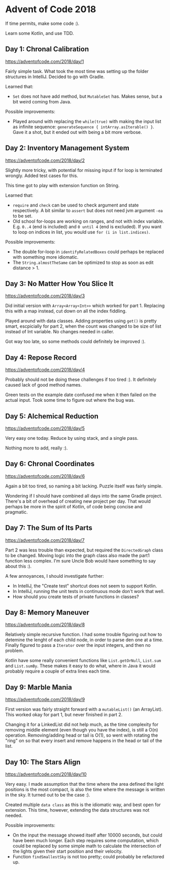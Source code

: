 Advent of Code 2018
===================

If time permits, make some code :).

Learn some Kotlin, and use TDD.

Day 1: Chronal Calibration
--------------------------

<https://adventofcode.com/2018/day/1>

Fairly simple task. What took the most time was setting up the folder structures in IntelliJ. Decided to go with Gradle.

Learned that:

* `Set` does not have add method, but `MutableSet` has. Makes sense, but a bit weird coming from Java.

Possible improvements:

* Played around with replacing the `while(true)` with making the input list as infinite sequence:
`generateSequence { intArray.asIterable() }`. Gave it a shot, but it ended out with being a bit more verbose.


Day 2: Inventory Management System
----------------------------------

<https://adventofcode.com/2018/day/2>

Slightly more tricky, with potential for missing input if for loop is terminated wrongly. Added test cases for this.
 
This time got to play with extension function on String.

Learned that:

* `require` and `check` can be used to check argument and state respectively. A bit similar to `assert` but does not need
jvm argument `-ea` to be set.
* Old school for-loops are working on ranges, and not with index variable. E.g. `0..4` (end is included) and 
`0 until 4` (end is excluded). If you want to loop on indices in list, you would use `for (i in list.indices)`.

Possible improvements:

* The double for-loop in `identifyRelatedBoxes` could perhaps be replaced with something more idiomatic. 
* The `String.almostTheSame` can be optimized to stop as soon as edit distance > 1.


Day 3: No Matter How You Slice It
---------------------------------

<https://adventofcode.com/2018/day/3>

Did initial version with `Array<Array<Int>>` which worked for part 1. Replacing this with a map instead, cut down on all
the index fiddling.

Played around with data classes. Adding properties using `get()` is pretty smart, escpicially for part 2, when the count
was changed to be size of list instead of Int variable. No changes needed in caller.

Got way too late, so some methods could definitely be improved :).


Day 4: Repose Record
--------------------

<https://adventofcode.com/2018/day/4>

Probably should not be doing these challenges if too tired :). It definitely caused lack of good method names. 

Green tests on the example date confused me when it then failed on the actual input. Took some time to figure out where
the bug was.

Day 5: Alchemical Reduction
---------------------------

<https://adventofcode.com/2018/day/5>

Very easy one today. Reduce by using stack, and a single pass.

Nothing more to add, really :).


Day 6: Chronal Coordinates
--------------------------

<https://adventofcode.com/2018/day/6>

Again a bit too tired, so naming a bit lacking. Puzzle itself was fairly simple.

Wondering if I should have combined all days into the same Gradle project. There's a bit of overhead of creating new
project per day. That would perhaps be more in the spirit of Kotlin, of code being concise and pragmatic.


Day 7: The Sum of Its Parts
---------------------------

<https://adventofcode.com/2018/day/7>

Part 2 was less trouble than expected, but required the `DirectedGraph` class to be changed. Moving logic into the graph
class also made the part1 function less complex. I'm sure Uncle Bob would have something to say about this :).

A few annoyances, I should investigate further:
* In IntelliJ, the "Create test" shortcut does not seem to support Kotlin.
* In IntelliJ, running the unit tests in continuous mode don't work that well.
* How should you create tests of private functions in classes?
 
 
Day 8: Memory Maneuver
----------------------
 
<https://adventofcode.com/2018/day/8>

Relatively simple recursive function. I had some trouble figuring out how to detemine the lenght of each child node, in
order to parse den one at a time. Finally figured to pass a `Iterator` over the input integers, and then no problem.

Kotlin have some really convenient functions like `List.getOrNull`, `List.sum` and `List.sumBy`. These makes it easy
to do what, where in Java it would probably require a couple of extra lines each time.


Day 9: Marble Mania
-------------------

<https://adventofcode.com/2018/day/9>

First version was fairly straight forward with a `mutableList()` (an ArrayList). This worked okay for part 1, but never
finished in part 2.

Changing it for a LinkedList did not help much, as the time complexity for removing middle element (even though you
have the index), is still a O(n) operation. Removing/adding head or tail is O(1), so went with rotating the "ring" on
so that every insert and remove happens in the head or tail of the list.
 

Day 10: The Stars Align
-----------------------

<https://adventofcode.com/2018/day/10>

Very easy. I made assumption that the time where the area defined the light positions is the most compact, is also the
time where the message is written in the sky. It turned out to be the case :). 

Created multiple `data class` as this is the idiomatic way, and best open for extension. This time, however, extending 
the data structures was not needed.

Possible improvements:
* On the input the message showed itself after 10000 seconds, but could have been much longer. Each step requires some 
  computation, which could be replaced by some simple math to calculate the intersection of the lights given their start
  position and their velocity. 
* Function `findSmallestSky` is not too pretty; could probably be refactored up.

